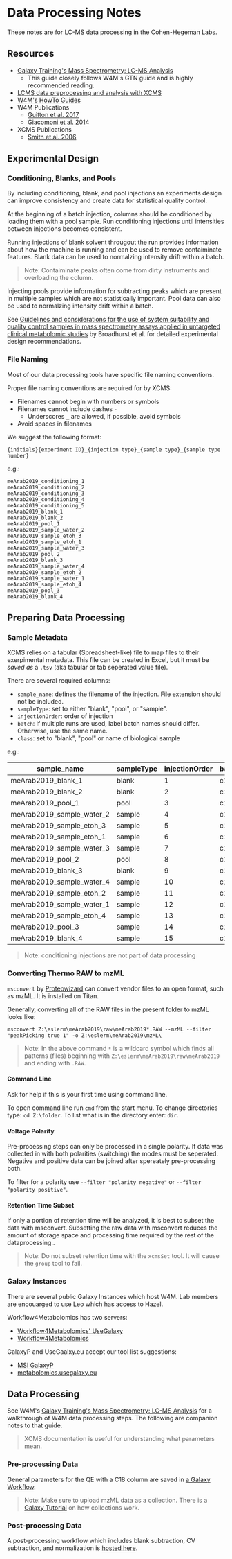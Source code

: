 # Data Processing Notes

These notes are for LC-MS data processing in the Cohen-Hegeman Labs.


## Resources

  - [Galaxy Training's Mass Spectrometry: LC-MS Analysis](https://galaxyproject.github.io/training-material/topics/metabolomics/tutorials/lcms/tutorial.html)
    - This guide closely follows W4M's GTN guide and is highly recommended reading.
  - [LCMS data preprocessing and analysis with XCMS](https://www.bioconductor.org/packages/devel/bioc/vignettes/XCMS/inst/doc/XCMS.html)
  - [W4M's HowTo Guides](https://workflow4metabolomics.org/howto)
  - W4M Publications
    - [Guitton et al. 2017](http://dx.doi.org/10.1016/j.biocel.2017.07.002)
    - [Giacomoni et al. 2014](http://bioinformatics.oxfordjournals.org/content/early/2014/12/18/bioinformatics.btu813)
  - XCMS Publications
    - [Smith et al. 2006](https://pubs.acs.org/doi/abs/10.1021/ac051437y)


## Experimental Design

### Conditioning, Blanks, and Pools

By including conditioning, blank, and pool injections an experiments design can improve consistency and create data for statistical quality control.

At the beginning of a batch injection, columns should be conditioned by loading them with a pool sample. Run conditioning injections until intensities between injections becomes consistent.

Running injections of blank solvent througout the run provides information about how the machine is running and can be used to remove contaiminate features. Blank data can be used to normalzing intensity drift within a batch.

> Note: Contaiminate peaks often come from dirty instruments and overloading the column.

Injecting pools provide information for subtracting peaks which are present in multiple samples which are not statistically important. Pool data can also be used to normalzing intensity drift within a batch.

See [Guidelines and considerations for the use of system suitability and quality control samples in mass spectrometry assays applied in untargeted clinical metabolomic studies](https://doi.org/10.1007/s11306-018-1367-3) by Broadhurst et al. for detailed experimental design recommendations.

### File Naming

Most of our data processing tools have specific file naming conventions.

Proper file naming conventions are required for by XCMS:
  - Filenames cannot begin with numbers or symbols
  - Filenames cannot include dashes `-`
    -  Underscores `_` are allowed, if possible, avoid symbols
  - Avoid spaces in filenames

We suggest the following format:
```
{initials}{experiment ID}_{injection type}_{sample type}_{sample type number}
```

e.g.:
```
meArab2019_conditioning_1
meArab2019_conditioning_2
meArab2019_conditioning_3
meArab2019_conditioning_4
meArab2019_conditioning_5
meArab2019_blank_1
meArab2019_blank_2
meArab2019_pool_1
meArab2019_sample_water_2
meArab2019_sample_etoh_3
meArab2019_sample_etoh_1
meArab2019_sample_water_3
meArab2019_pool_2
meArab2019_blank_3
meArab2019_sample_water_4
meArab2019_sample_etoh_2
meArab2019_sample_water_1
meArab2019_sample_etoh_4
meArab2019_pool_3
meArab2019_blank_4
```


## Preparing Data Processing

### Sample Metadata

XCMS relies on a tabular (Spreadsheet-like) file to map files to their exerpimental metadata. This file can be created in Excel, but it must be *saved as* a `.tsv` (aka tabular or tab seperated value file).

There are several required columns:
  - `sample_name`: defines the filename of the injection. File extension should not be included.
  - `sampleType`: set to either "blank", "pool", or "sample".
  - `injectionOrder`: order of injection
  - `batch`: if multiple runs are used, label batch names should differ. Otherwise, use the same name.
  - `class`: set to "blank", "pool" or name of biological sample

e.g.:

| sample\_name			| sampleType	| injectionOrder	| batch	| class		|
|-------------------------------|---------------|-----------------------|-------|---------------|
| meArab2019\_blank\_1		| blank		| 1			| c18	| blank		|
| meArab2019\_blank\_2		| blank		| 2			| c18	| blank		|
| meArab2019\_pool\_1		| pool		| 3			| c18	| pool		|
| meArab2019\_sample\_water\_2	| sample	| 4			| c18	| Water		|
| meArab2019\_sample\_etoh\_3	| sample	| 5			| c18	| Ethanol	|
| meArab2019\_sample\_etoh\_1	| sample	| 6			| c18	| Ethanol	|
| meArab2019\_sample\_water\_3	| sample	| 7			| c18	| Water		|
| meArab2019\_pool\_2		| pool		| 8			| c18	| pool		|
| meArab2019\_blank\_3		| blank		| 9			| c18	| blank		|
| meArab2019\_sample\_water\_4	| sample	| 10			| c18	| Water		|
| meArab2019\_sample\_etoh\_2	| sample	| 11			| c18	| Ethanol	|
| meArab2019\_sample\_water\_1	| sample	| 12			| c18	| Water		|
| meArab2019\_sample\_etoh\_4	| sample	| 13			| c18	| Ethanol	|
| meArab2019\_pool\_3		| sample	| 14			| c18	| pool		|
| meArab2019\_blank\_4		| sample	| 15			| c18	| blank		|

> Note: conditioning injections are not part of data processing

### Converting Thermo RAW to mzML

`msconvert` by [Proteowizard](http://proteowizard.sourceforge.net/tools.shtml) can convert vendor files to an open format, such as mzML. It is installed on Titan.

Generally, converting all of the RAW files in the present folder to mzML looks like:

```
msconvert Z:\eslerm\meArab2019\raw\meArab2019*.RAW --mzML --filter "peakPicking true 1" -o Z:\eslerm\meArab2019\mzML\
```

> Note: In the above command `*` is a wildcard symbol which finds all patterns (files) beginning with `Z:\eslerm\meArab2019\raw\meArab2019` and ending with `.RAW`.

#### Command Line

Ask for help if this is your first time using command line.

To open command line run `cmd` from the start menu. To change directories type: `cd Z:\folder`. To list what is in the directory enter: `dir`.

#### Voltage Polarity

Pre-processing steps can only be processed in a single polarity. If data was collected in with both polarities (switching) the modes must be seperated. Negative and positive data can be joined after spereately pre-processing both.

To filter for a polarity use `--filter "polarity negative"` or `--filter "polarity positive"`.  

#### Retention Time Subset

If only a portion of retention time will be analyzed, it is best to subset the data with msconvert. Subsetting the raw data with msconvert reduces the amount of storage space and processing time required by the rest of the dataprocessing..

> Note: Do not subset retention time with the `xcmsSet` tool. It will cause the `group` tool to fail.

### Galaxy Instances

There are several public Galaxy Instances which host W4M. Lab members are encouarged to use Leo which has access to Hazel.

Workflow4Metabolomics has two servers:
  - [Workflow4Metabolomics' UseGalaxy](https://workflow4metabolomics.usegalaxy.fr/login)
  - [Workflow4Metabolomics](https://galaxy.workflow4metabolomics.org/)

GalaxyP and UseGaalxy.eu accept our tool list suggestions:
  - [MSI GalaxyP](https://galaxyp.msi.umn.edu/)
  - [metabolomics.usegalaxy.eu](https://metabolomics.usegalaxy.eu/)


## Data Processing

See W4M's [Galaxy Training's Mass Spectrometry: LC-MS Analysis](https://galaxyproject.github.io/training-material/topics/metabolomics/tutorials/lcms/tutorial.html) for a walkthrough of W4M data processing steps. The following are companion notes to that guide.

> XCMS documentation is useful for understanding what parameters mean.

### Pre-processing Data

General parameters for the QE with a C18 column are saved in [a Galaxy Workflow](https://galaxy.workflow4metabolomics.org/u/mesler/w/pre-processing-extract). 

> Note: Make sure to upload mzML data as a collection. There is a [Galaxy Tutorial](https://galaxyproject.org/tutorials/collections/) on how collections work.

### Post-processing Data

A post-processing workflow which includes blank subtraction, CV subtraction, and normalization is [hosted here](https://galaxy.workflow4metabolomics.org/u/mesler/w/copy-of-post-processing-correction).
